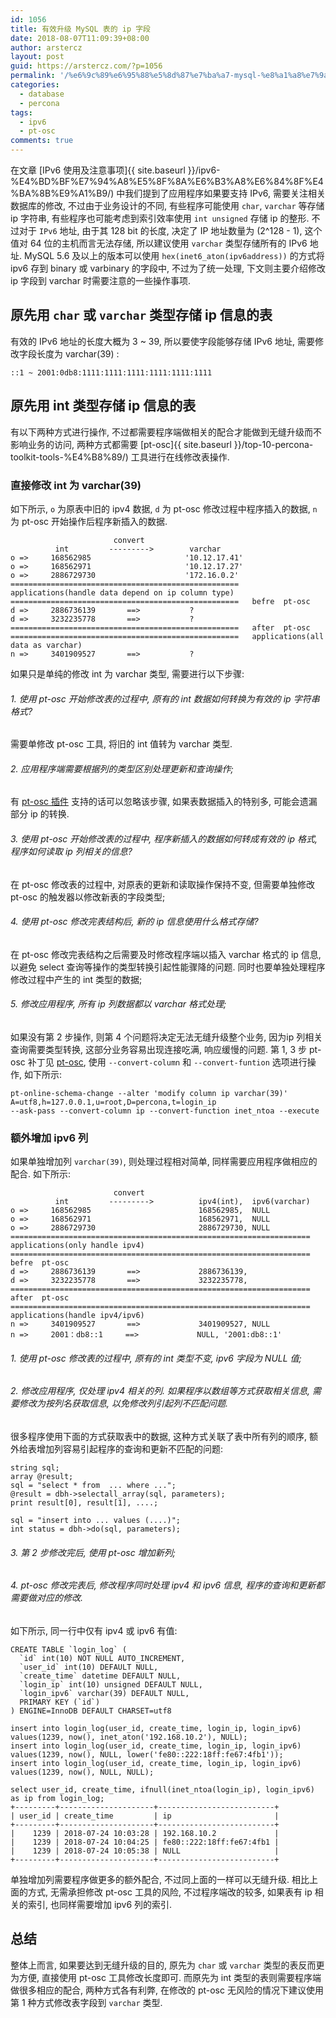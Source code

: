 ```yaml
---
id: 1056
title: 有效升级 MySQL 表的 ip 字段
date: 2018-08-07T11:09:39+08:00
author: arstercz
layout: post
guid: https://arstercz.com/?p=1056
permalink: '/%e6%9c%89%e6%95%88%e5%8d%87%e7%ba%a7-mysql-%e8%a1%a8%e7%9a%84-ip-%e5%ad%97%e6%ae%b5/'
categories:
  - database
  - percona
tags:
  - ipv6
  - pt-osc
comments: true
---
```

在文章 [IPv6 使用及注意事项]{{ site.baseurl }}/ipv6-%E4%BD%BF%E7%94%A8%E5%8F%8A%E6%B3%A8%E6%84%8F%E4%BA%8B%E9%A1%B9/) 中我们提到了应用程序如果要支持 IPv6, 需要关注相关数据库的修改, 不过由于业务设计的不同, 有些程序可能使用 `char`, `varchar` 等存储 ip 字符串, 有些程序也可能考虑到索引效率使用 `int unsigned` 存储 ip 的整形. 不过对于 `IPv6` 地址, 由于其 128 bit 的长度, 决定了 IP 地址数量为 (2^128 - 1), 这个值对 64 位的主机而言无法存储, 所以建议使用 `varchar` 类型存储所有的 IPv6 地址.  MySQL 5.6 及以上的版本可以使用 `hex(inet6_aton(ipv6address))` 的方式将 ipv6 存到 binary 或 varbinary 的字段中, 不过为了统一处理, 下文则主要介绍修改 ip 字段到 varchar 时需要注意的一些操作事项. 

## 原先用 `char` 或 `varchar` 类型存储 ip 信息的表

有效的 IPv6 地址的长度大概为 3 ~ 39, 所以要使字段能够存储 IPv6 地址, 需要修改字段长度为 varchar(39) :

```
::1 ~ 2001:0db8:1111:1111:1111:1111:1111:1111
```

## 原先用 int 类型存储 ip 信息的表

有以下两种方式进行操作, 不过都需要程序端做相关的配合才能做到无缝升级而不影响业务的访问, 两种方式都需要 [pt-osc]{{ site.baseurl }}/top-10-percona-toolkit-tools-%E4%B8%89/) 工具进行在线修改表操作.

### 直接修改 int 为 varchar(39)

如下所示, `o` 为原表中旧的 ipv4 数据, `d` 为 pt-osc 修改过程中程序插入的数据, `n` 为 pt-osc 开始操作后程序新插入的数据.
```
                       convert
          int         --------->        varchar
o =>     168562985                     '10.12.17.41'
o =>     168562971                     '10.12.17.27'
o =>     2886729730                    '172.16.0.2'
===================================================   applications(handle data depend on ip column type)
===================================================   befre  pt-osc
d =>     2886736139       ==>           ?
d =>     3232235778       ==>           ?
===================================================   after  pt-osc
===================================================   applications(all data as varchar)
n =>     3401909527       ==>           ?
``` 

如果只是单纯的修改 int 为 varchar 类型, 需要进行以下步骤:

###### 1. 使用 pt-osc 开始修改表的过程中, 原有的 int 数据如何转换为有效的 ip 字符串格式?
   需要单修改 pt-osc 工具, 将旧的 int 值转为 varchar 类型.

###### 2. 应用程序端需要根据列的类型区别处理更新和查询操作;
  有 [pt-osc 插件](https://github.com/arstercz/percona-toolkit/blob/2.2/plugin/) 支持的话可以忽略该步骤, 如果表数据插入的特别多, 可能会遗漏部分 ip 的转换.

###### 3. 使用 pt-osc 开始修改表的过程中, 程序新插入的数据如何转成有效的 ip 格式, 程序如何读取 ip 列相关的信息?
 在 pt-osc 修改表的过程中, 对原表的更新和读取操作保持不变, 但需要单独修改 pt-osc 的触发器以修改新表的字段类型;

###### 4. 使用 pt-osc 修改完表结构后, 新的 ip 信息使用什么格式存储?
   在 pt-osc 修改完表结构之后需要及时修改程序端以插入 varchar 格式的 ip 信息, 以避免 select 查询等操作的类型转换引起性能骤降的问题. 同时也要单独处理程序修改过程中产生的 int 类型的数据;

###### 5. 修改应用程序, 所有 ip 列数据都以 varchar 格式处理;

如果没有第 2 步操作, 则第 4 个问题将决定无法无缝升级整个业务, 因为ip 列相关查询需要类型转换, 这部分业务容易出现连接吃满, 响应缓慢的问题. 第 1, 3 步 pt-osc 补丁见 [pt-osc](https://github.com/arstercz/percona-toolkit), 使用 `--convert-column` 和 `--convert-funtion` 选项进行操作, 如下所示:
```
pt-online-schema-change --alter 'modify column ip varchar(39)' A=utf8,h=127.0.0.1,u=root,D=percona,t=login_ip
--ask-pass --convert-column ip --convert-function inet_ntoa --execute
```

### 额外增加 ipv6 列

如果单独增加列 `varchar(39)`, 则处理过程相对简单, 同样需要应用程序做相应的配合. 如下所示:
```
                       convert
          int         --------->          ipv4(int),  ipv6(varchar)
o =>     168562985                        168562985,  NULL
o =>     168562971                        168562971,  NULL
o =>     2886729730                       2886729730, NULL
===================================================================   applications(only handle ipv4)
===================================================================   befre  pt-osc
d =>     2886736139       ==>             2886736139,
d =>     3232235778       ==>             3232235778,
===================================================================   after  pt-osc
===================================================================   applications(handle ipv4/ipv6)
n =>     3401909527       ==>             3401909527, NULL
n =>     2001：db8::1     ==>             NULL, '2001:db8::1'
```

###### 1. 使用 pt-osc 修改表的过程中, 原有的 int 类型不变, ipv6 字段为 NULL 值;

###### 2.  修改应用程序, 仅处理 ipv4 相关的列. 如果程序以数组等方式获取相关信息, 需要修改为按列名获取信息, 以免修改列引起列不匹配问题.
   很多程序使用下面的方式获取表中的数据, 这种方式关联了表中所有列的顺序, 额外给表增加列容易引起程序的查询和更新不匹配的问题:
```
string sql;
array @result;
sql = "select * from  ... where ...";
@result = dbh->selectall_array(sql, parameters);
print result[0], result[1], ....;

sql = "insert into ... values (....)";
int status = dbh->do(sql, parameters);
```

###### 3. 第 2 步修改完后, 使用 pt-osc 增加新列;

###### 4. pt-osc 修改完表后, 修改程序同时处理 ipv4 和 ipv6 信息, 程序的查询和更新都需要做对应的修改.
   如下所示, 同一行中仅有 ipv4 或 ipv6 有值:
```
CREATE TABLE `login_log` (
  `id` int(10) NOT NULL AUTO_INCREMENT,
  `user_id` int(10) DEFAULT NULL,
  `create_time` datetime DEFAULT NULL,
  `login_ip` int(10) unsigned DEFAULT NULL,
  `login_ipv6` varchar(39) DEFAULT NULL,
  PRIMARY KEY (`id`)
) ENGINE=InnoDB DEFAULT CHARSET=utf8

insert into login_log(user_id, create_time, login_ip, login_ipv6) values(1239, now(), inet_aton('192.168.10.2'), NULL);
insert into login_log(user_id, create_time, login_ip, login_ipv6) values(1239, now(), NULL, lower('fe80::222:18ff:fe67:4fb1'));
insert into login_log(user_id, create_time, login_ip, login_ipv6) values(1239, now(), NULL, NULL);

select user_id, create_time, ifnull(inet_ntoa(login_ip), login_ipv6) as ip from login_log;        
+---------+---------------------+--------------------------+
| user_id | create_time         | ip                       |
+---------+---------------------+--------------------------+
|    1239 | 2018-07-24 10:03:28 | 192.168.10.2             |
|    1239 | 2018-07-24 10:04:25 | fe80::222:18ff:fe67:4fb1 |
|    1239 | 2018-07-24 10:05:38 | NULL                     |
+---------+---------------------+--------------------------+
```

单独增加列需要程序做更多的额外配合, 不过同上面的一样可以无缝升级. 相比上面的方式, 无需承担修改 pt-osc 工具的风险, 不过程序端改的较多, 如果表有 ip 相关的索引, 也同样需要增加 ipv6 列的索引.

## 总结

整体上而言, 如果要达到无缝升级的目的, 原先为 `char` 或 `varchar` 类型的表反而更为方便, 直接使用 pt-osc 工具修改长度即可. 而原先为 int 类型的表则需要程序端做很多相应的配合, 两种方式各有利弊, 在修改的 pt-osc 无风险的情况下建议使用第 1 种方式修改表字段到 `varchar` 类型.
